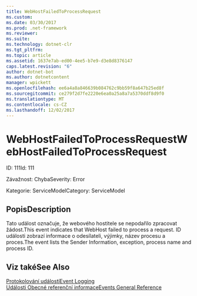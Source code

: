 ```yaml
---
title: WebHostFailedToProcessRequest
ms.custom: 
ms.date: 03/30/2017
ms.prod: .net-framework
ms.reviewer: 
ms.suite: 
ms.technology: dotnet-clr
ms.tgt_pltfrm: 
ms.topic: article
ms.assetid: 1637e7ab-ed00-4ee5-b7e9-d3e8d8376147
caps.latest.revision: "6"
author: dotnet-bot
ms.author: dotnetcontent
manager: wpickett
ms.openlocfilehash: ee6a4a8a846639b084762c9bb59f8a647b25ed8f
ms.sourcegitcommit: ce279f2d7fe2220e6ea0a25a8a7a5370ddf8d9f0
ms.translationtype: MT
ms.contentlocale: cs-CZ
ms.lasthandoff: 12/02/2017
---
```

# <a name="webhostfailedtoprocessrequest"></a><span data-ttu-id="1c0f8-102">WebHostFailedToProcessRequest</span><span class="sxs-lookup"><span data-stu-id="1c0f8-102">WebHostFailedToProcessRequest</span></span>
<span data-ttu-id="1c0f8-103">ID: 111</span><span class="sxs-lookup"><span data-stu-id="1c0f8-103">Id: 111</span></span>  
  
 <span data-ttu-id="1c0f8-104">Závažnost: Chyba</span><span class="sxs-lookup"><span data-stu-id="1c0f8-104">Severity: Error</span></span>  
  
 <span data-ttu-id="1c0f8-105">Kategorie: ServiceModel</span><span class="sxs-lookup"><span data-stu-id="1c0f8-105">Category: ServiceModel</span></span>  
  
## <a name="description"></a><span data-ttu-id="1c0f8-106">Popis</span><span class="sxs-lookup"><span data-stu-id="1c0f8-106">Description</span></span>  
 <span data-ttu-id="1c0f8-107">Tato událost označuje, že webového hostitele se nepodařilo zpracovat žádost.</span><span class="sxs-lookup"><span data-stu-id="1c0f8-107">This event indicates that WebHost failed to process a request.</span></span> <span data-ttu-id="1c0f8-108">ID události zobrazí informace o odesílateli, výjimky, název procesu a proces.</span><span class="sxs-lookup"><span data-stu-id="1c0f8-108">The event lists the Sender Information, exception, process name and process ID.</span></span>  
  
## <a name="see-also"></a><span data-ttu-id="1c0f8-109">Viz také</span><span class="sxs-lookup"><span data-stu-id="1c0f8-109">See Also</span></span>  
 [<span data-ttu-id="1c0f8-110">Protokolování událostí</span><span class="sxs-lookup"><span data-stu-id="1c0f8-110">Event Logging</span></span>](../../../../../docs/framework/wcf/diagnostics/event-logging/index.md)  
 [<span data-ttu-id="1c0f8-111">Události Obecné referenční informace</span><span class="sxs-lookup"><span data-stu-id="1c0f8-111">Events General Reference</span></span>](../../../../../docs/framework/wcf/diagnostics/event-logging/events-general-reference.md)
